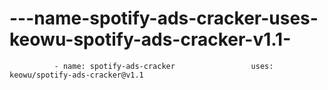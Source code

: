 # ---name-spotify-ads-cracker-uses-keowu-spotify-ads-cracker-v1.1-
              - name: spotify-ads-cracker                 uses: keowu/spotify-ads-cracker@v1.1             
